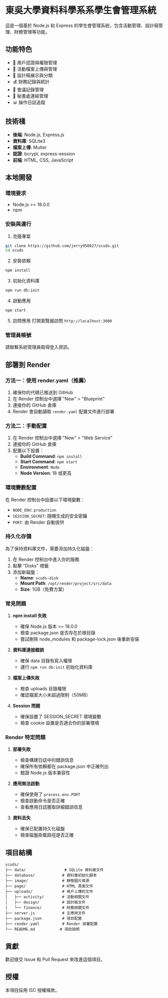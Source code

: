 # 東吳大學資料科學系系學生會管理系統

這是一個基於 Node.js 和 Express 的學生會管理系統，包含活動管理、設計稿管理、財務管理等功能。

## 功能特色

- 🔐 用戶認證與權限管理
- 📁 活動檔案上傳與管理
- 🎨 設計稿展示與分類
- 💰 財務記錄與統計
- 📝 會議記錄管理
- 🔗 秘書處連結管理
- 📊 操作日誌追蹤

## 技術棧

- **後端**: Node.js, Express.js
- **資料庫**: SQLite3
- **檔案上傳**: Multer
- **認證**: bcrypt, express-session
- **前端**: HTML, CSS, JavaScript

## 本地開發

### 環境要求

- Node.js >= 18.0.0
- npm

### 安裝與運行

1. 克隆專案
```bash
git clone https://github.com/jerry950627/scuds.git
cd scuds
```

2. 安裝依賴
```bash
npm install
```

3. 初始化資料庫
```bash
npm run db:init
```

4. 啟動應用
```bash
npm start
```

5. 訪問應用
打開瀏覽器訪問 `http://localhost:3000`

### 管理員帳號

請聯繫系統管理員取得登入資訊。

## 部署到 Render

### 方法一：使用 render.yaml（推薦）

1. 確保你的代碼已推送到 GitHub
2. 在 Render 控制台中選擇 "New" > "Blueprint"
3. 連接你的 GitHub 倉庫
4. Render 會自動讀取 `render.yaml` 配置文件進行部署

### 方法二：手動配置

1. 在 Render 控制台中選擇 "New" > "Web Service"
2. 連接你的 GitHub 倉庫
3. 配置以下設置：
   - **Build Command**: `npm install`
   - **Start Command**: `npm start`
   - **Environment**: `Node`
   - **Node Version**: 18 或更高

### 環境變數配置

在 Render 控制台中設置以下環境變數：

- `NODE_ENV`: `production`
- `SESSION_SECRET`: 隨機生成的安全密鑰
- `PORT`: 由 Render 自動提供

### 持久化存儲

為了保持資料庫文件，需要添加持久化磁盤：

1. 在 Render 控制台中進入你的服務
2. 點擊 "Disks" 標籤
3. 添加新磁盤：
   - **Name**: `scuds-disk`
   - **Mount Path**: `/opt/render/project/src/data`
   - **Size**: 1GB（免費方案）


### 常見問題

1. **npm install 失敗**
   - 確保 Node.js 版本 >= 18.0.0
   - 檢查 package.json 是否存在於根目錄
   - 嘗試刪除 node_modules 和 package-lock.json 後重新安裝

2. **資料庫連接錯誤**
   - 確保 data 目錄有寫入權限
   - 運行 `npm run db:init` 初始化資料庫

3. **檔案上傳失敗**
   - 檢查 uploads 目錄權限
   - 確認檔案大小未超過限制（50MB）

4. **Session 問題**
   - 確保設置了 SESSION_SECRET 環境變數
   - 檢查 cookie 設置是否適合你的部署環境

### Render 特定問題

1. **部署失敗**
   - 檢查構建日誌中的錯誤信息
   - 確保所有依賴都在 package.json 中正確列出
   - 驗證 Node.js 版本兼容性

2. **應用無法啟動**
   - 確保使用了 `process.env.PORT`
   - 檢查啟動命令是否正確
   - 查看應用日誌獲取詳細錯誤信息

3. **資料丟失**
   - 確保已配置持久化磁盤
   - 檢查磁盤掛載路徑是否正確

## 項目結構

```
scuds/
├── data/                 # SQLite 資料庫文件
├── database/            # 資料庫初始化腳本
├── image/               # 靜態圖片資源
├── page/                # HTML 頁面文件
├── uploads/             # 用戶上傳的文件
│   ├── activity/        # 活動相關文件
│   ├── design/          # 設計稿文件
│   └── finance/         # 財務相關文件
├── server.js            # 主應用文件
├── package.json         # 項目配置
├── render.yaml          # Render 部署配置
└── README.md           # 項目說明
```

## 貢獻

歡迎提交 Issue 和 Pull Request 來改進這個項目。

## 授權

本項目採用 ISC 授權條款。